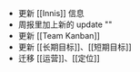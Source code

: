 - 更新 [[Innis]] 信息
- 周报里加上新的 update ""
- 更新 [[Team Kanban]]
- 更新 [[长期目标]]、[[短期目标]]
- 迁移 [[运营]]、[[定位]]
